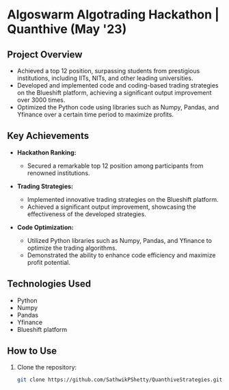 # Algoswarm Algotrading Hackathon | Quanthive (May '23)

## Project Overview
- Achieved a top 12 position, surpassing students from prestigious institutions, including IITs, NITs, and other leading universities.
- Developed and implemented code and coding-based trading strategies on the Blueshift platform, achieving a significant output improvement over 3000 times.
- Optimized the Python code using libraries such as Numpy, Pandas, and Yfinance over a certain time period to maximize profits.

## Key Achievements
- **Hackathon Ranking:**
  - Secured a remarkable top 12 position among participants from renowned institutions.

- **Trading Strategies:**
  - Implemented innovative trading strategies on the Blueshift platform.
  - Achieved a significant output improvement, showcasing the effectiveness of the developed strategies.

- **Code Optimization:**
  - Utilized Python libraries such as Numpy, Pandas, and Yfinance to optimize the trading algorithms.
  - Demonstrated the ability to enhance code efficiency and maximize profit potential.

## Technologies Used
- Python
- Numpy
- Pandas
- Yfinance
- Blueshift platform

## How to Use
1. Clone the repository:
   ```bash
   git clone https://github.com/SathwikPShetty/QuanthiveStrategies.git
